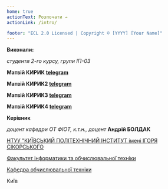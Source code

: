 ```yaml
---
home: true
actionText: Розпочати →
actionLink: /intro/

footer: "ECL 2.0 Licensed | Copyright © [YYYY] [Your Name]"
---
```


**Виконали:**

_студенти 2-го курсу, групи ІП-03_<span padding-right:5em></span>

**Матвій КИРИК [telegram](https://t.me/petroshchur)**

**Матвій КИРИК2 [telegram](https://t.me/petroshchur)**

**Матвій КИРИК3 [telegram](https://t.me/petroshchur)**

**Матвій КИРИК4 [telegram](https://t.me/petroshchur)**

**Керівник**

_доцент кафедри ОТ ФІОТ, к.т.н., доцент_<span padding-right:5em></span> **Андрій БОЛДАК**

[НТУУ "КИЇВСЬКИЙ ПОЛІТЕХНІЧНИЙ ІНСТИТУТ імені ІГОРЯ СІКОРСЬКОГО](https://kpi.ua/)

[Факультет інформатики та обчислювальної техніки](https://fiot.kpi.ua/)

[Кафедра обчислювальної техніки](https://comsys.kpi.ua/)

Київ
